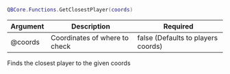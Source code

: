 ```lua
QBCore.Functions.GetClosestPlayer(coords)
```


| Argument | Description | Required |
| ----------- | ----------- | ----------- |
| @coords | Coordinates of where to check | false (Defaults to players coords) |

Finds the closest player to the given coords